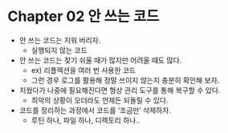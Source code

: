 # Chapter 02 안 쓰는 코드
- 안 쓰는 코드는 지워 버리자.
    - 실행되지 않는 코드
- 안 쓰는 코드는 찾기 쉬울 때가 많지만 어려울 때도 많다.
    - ex) 리플렉션을 여러 번 사용한 코드
    - 그런 경우 로그를 활용해 정말 쓰이지 않는지 충분히 확인해 보자.
- 지웠다가 나중에 필요해진다면 형상 관리 도구를 통해 복구할 수 있다.
    - 최악의 상황이 오더라도 언제든 되돌릴 수 있다.
- 코드를 정리하는 과정에서 코드를 ‘조금만’ 삭제하자.
    - 루틴 하나, 파일 하나, 디렉토리 하나..
